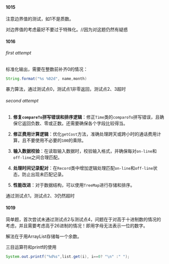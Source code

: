 #### 1015

注意边界值的测试，如1不是质数。

对边界值的考虑最好不要过于特殊化。//因为对这题仍然有疑惑
#### 1016
###### first attempt

标准化输出，需要在整数前补齐0的情况：

````java
String.format("%s %02d", name,month)
````

暴力算法，通过测试点0，测试点1非零返回，测试点2、3超时

###### second attempt

1. **修复`compareTo`拼写错误和排序逻辑**：修正`Time`类的`comparoTo`拼写错误，且确保它返回负数、零或正数。还需要确保各个字段比较得当。

2. **修正费用计算逻辑**：优化`getCost`方法，准确处理跨天或跨小时的通话费用计算，且不要使用不必要的`100`的乘除。

3. **输入数据校验**：在读取输入数据时，校验输入格式，并确保每对`on-line`和`off-line`之间合理匹配。

4. **处理时间记录配对**：在`Record`类中增加逻辑处理匹配`on-line`和`off-line`状态，防止出现未匹配记录。

5. **性能改进**：对于数据结构，可以使用`TreeMap`进行存储和排序。

通过测试点1，测试点2、3仍然超时

#### 1019

简单题，首次尝试未通过测试点2与测试点4，问题在于对高于十进制数的情况的考虑，并且需要考虑高于26进制的情况！即用字母无法表示一位的数字。

解法在于用ArrayList存储每一个余数。

三目运算符和printf的使用

````java
System.out.printf("%d%s",list.get(i), i==0? "\n" :" ");
````

